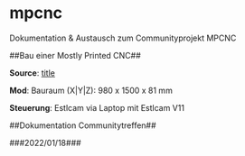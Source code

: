 # mpcnc
Dokumentation &amp; Austausch zum Communityprojekt MPCNC

##Bau einer Mostly Printed CNC##

**Source**: [title](https://www.v1engineering.com)

**Mod**: Bauraum (X|Y|Z): 980 x 1500 x 81 mm

**Steuerung**: Estlcam via Laptop mit Estlcam V11

##Dokumentation Communitytreffen##

###2022/01/18###


